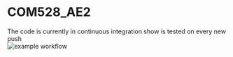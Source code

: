 # COM528_AE2
The code is currently in continuous integration show is tested on every new push\
![example workflow](https://github.com/4CHESP55/COM528_AE2/actions/workflows/maven.yml/badge.svg)
